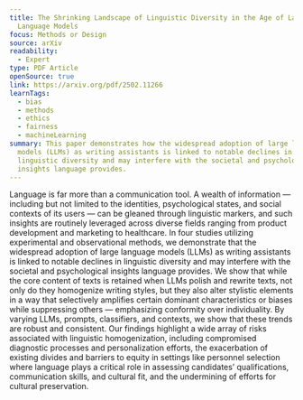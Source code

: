 ```yaml
---
title: The Shrinking Landscape of Linguistic Diversity in the Age of Large
  Language Models
focus: Methods or Design
source: arXiv
readability:
  - Expert
type: PDF Article
openSource: true
link: https://arxiv.org/pdf/2502.11266
learnTags:
  - bias
  - methods
  - ethics
  - fairness
  - machineLearning
summary: This paper demonstrates how the widespread adoption of large language
  models (LLMs) as writing assistants is linked to notable declines in
  linguistic diversity and may interfere with the societal and psychological
  insights language provides.
---
```

Language is far more than a communication tool. A wealth of information — including but not limited to the identities, psychological states, and social contexts of its users — can be gleaned through linguistic markers, and such insights are routinely leveraged across diverse fields ranging from product development and marketing to healthcare. In four studies utilizing experimental and observational methods, we demonstrate that the widespread adoption of large language models (LLMs) as writing assistants is linked to notable declines in linguistic diversity and may interfere with the societal and psychological insights language provides. We show that while the core content of texts is retained when LLMs polish and rewrite texts, not only do they homogenize writing styles, but they also alter stylistic elements in a way that selectively amplifies certain dominant characteristics or biases while suppressing others — emphasizing conformity over individuality. By varying LLMs, prompts, classifiers, and contexts, we show that these trends are robust and consistent. Our findings highlight a wide array of risks associated with linguistic homogenization, including compromised diagnostic processes and personalization efforts, the exacerbation of existing divides and barriers to equity in settings like personnel selection where language plays a critical role in assessing candidates’ qualifications, communication skills, and cultural fit, and the undermining of efforts for cultural preservation.

